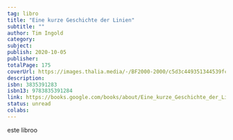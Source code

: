 ```yaml
---
tag: libro
title: "Eine kurze Geschichte der Linien"
subtitle: ""
author: Tim Ingold
category: 
subject: 
publish: 2020-10-05
publisher: 
totalPage: 175
coverUrl: https://images.thalia.media/-/BF2000-2000/c5d3c449351344539fc746457b488b0f/eine-kurze-geschichte-der-linien-gebundene-ausgabe-tim-ingold.jpeg
description: 
isbn: 3835391283 
isbn13: 9783835391284 
link: https://books.google.com/books/about/Eine_kurze_Geschichte_der_Linien.html?hl=&id=3z98zQEACAAJ
status: unread
colabs: 
--- 
```



este libroo 
